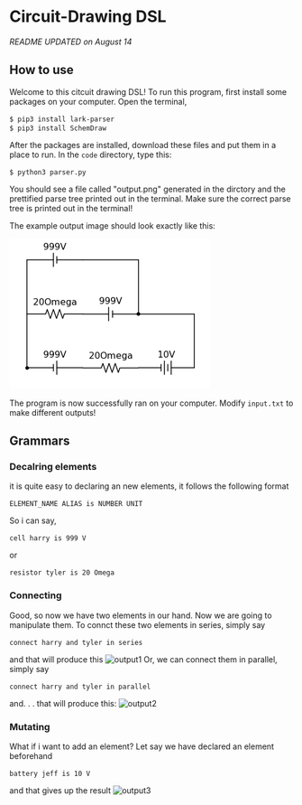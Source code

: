# Circuit-Drawing DSL
*README UPDATED on August 14*

## How to use

Welcome to this citcuit drawing DSL! To run this program, first install some packages on your computer. Open the terminal,

```
$ pip3 install lark-parser
$ pip3 install SchemDraw
```

After the packages are installed, download these files and put them in a place to run. In the ```code``` directory, type this:

```
$ python3 parser.py
```

You should see a file called "output.png" generated in the dirctory and the prettified parse tree printed out in the terminal. Make sure the correct parse tree is printed out in the terminal!

The example output image should look exactly like this:

![output](/code/output.png)

The program is now successfully ran on your computer. Modify ```input.txt``` to make different outputs!

## Grammars

### Decalring elements
it is quite easy to declaring an new elements, it follows the following format

```
ELEMENT_NAME ALIAS is NUMBER UNIT
```

So i can say,
```
cell harry is 999 V
```
or
```
resistor tyler is 20 Omega
```

### Connecting
Good, so now we have two elements in our hand. Now we are going to manipulate them. To connct these two elements in series, simply say

```
connect harry and tyler in series
```
and that will produce this
![output1](/code/example/series/output.png)
Or, we can connect them in parallel, simply say

```
connect harry and tyler in parallel
```

and. . . that will produce this:
![output2](/code/example/parallel/output.png)

### Mutating

What if i want to add an element? Let say we have declared an element beforehand

```
battery jeff is 10 V
```
and that gives up the result
![output3](/code/example/add/output.png)
